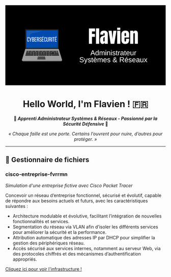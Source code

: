 <div align="center">
  <img src="profil_fvrrmn.png" alt="Photo de profil">
</div>

<div align="center">
  <h1>Hello World, I'm Flavien ! 🇫🇷</h1>
  
  <b>🌱 *Apprenti Administrateur Systèmes & Réseaux - Passionné par la Sécurité Défensive* 🔵</b>
  
  *« Chaque faille est une porte. Certains l’ouvrent pour nuire, d’autres pour protéger. »*
</div>

---



## 📁 Gestionnaire de fichiers

### cisco-entreprise-fvrrmn
*Simulation d'une entreprise fictive avec Cisco Packet Tracer*

Concevoir un réseau d’entreprise fonctionnel, sécurisé et évolutif, capable de répondre aux besoins actuels et futurs, avec les caractéristiques suivantes :

- Architecture modulable et évolutive, facilitant l’intégration de nouvelles fonctionnalités et services.
- Segmentation du réseau via VLAN afin d’isoler les différents services pour améliorer la sécurité et la performance.
- Attribution automatique des adresses IP par DHCP pour simplifier la gestion des périphériques réseau.
- Accès sécurisé aux services internes, notamment au serveur Web, via des protocoles chiffrés et des mécanismes d’authentification appropriés.

[Cliquez ici pour voir l'infrastructure !](https://github.com/fvrrmn/cisco-entreprise-fvrrmn)
